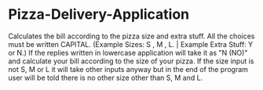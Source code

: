# Pizza-Delivery-Application
Calculates the bill according to the pizza size and extra stuff.
All the choices must be written CAPITAL. (Example Sizes: S , M , L. | Example Extra Stuff: Y or N.)
If the replies written in lowercase application will take it as "N (NO)" and calculate your bill according to the size of your pizza.
If the size input is not S, M or L it will take other inputs anyway but in the end of the program user will be told there is no other size other than S, M and L.
